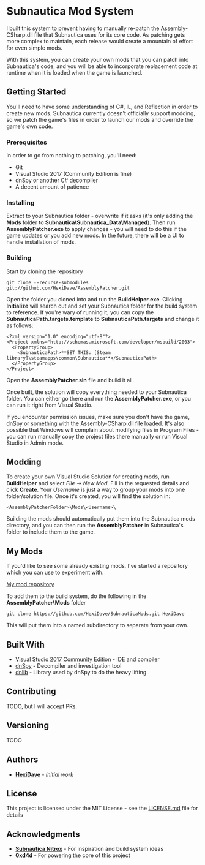 # Subnautica Mod System

I built this system to prevent having to manually re-patch the Assembly-CSharp.dll file that Subnautica uses for its core code. As patching gets more complex to maintain, each release would create a mountain of effort for even simple mods.

With this system, you can create your own mods that you can patch into Subnautica's code, and you will be able to incorporate replacement code at runtime when it is loaded when the game is launched. 

## Getting Started

You'll need to have some understanding of C#, IL, and Reflection in order to create new mods. Subnautica currently doesn't officially support modding, so we patch the game's files in order to launch our mods and override the game's own code.

### Prerequisites

In order to go from nothing to patching, you'll need:

* Git
* Visual Studio 2017 (Community Edition is fine)
* dnSpy or another C# decompiler
* A decent amount of patience

### Installing

Extract to your Subnautica folder - overwrite if it asks (it's only adding the **Mods** folder to **Subnautica\Subnautica_Data\Managed**). Then run **AssemblyPatcher.exe** to apply changes - you will need to do this if the game updates or you add new mods. In the future, there will be a UI to handle installation of mods.

### Building

Start by cloning the repository

```
git clone --recurse-submodules git://github.com/HexiDave/AssemblyPatcher.git
```

Open the folder you cloned into and run the **BuildHelper.exe**. Clicking **Initialize** will search out and set your Subnautica folder for the build system to reference. If you're wary of running it, you can copy the **SubnauticaPath.targets.template** to **SubnauticaPath.targets** and change it as follows:

```
<?xml version="1.0" encoding="utf-8"?>
<Project xmlns="http://schemas.microsoft.com/developer/msbuild/2003">
  <PropertyGroup>
    <SubnauticaPath>**SET THIS: [Steam library]\steamapps\common\Subnautica**</SubnauticaPath>
  </PropertyGroup>
</Project>
```

Open the **AssemblyPatcher.sln** file and build it all. 

Once built, the solution will copy everything needed to your Subnautica folder. You can either go there and run the **AssemblyPatcher.exe**, or you can run it right from Visual Studio.

If you encounter permission issues, make sure you don't have the game, dnSpy or something with the Assembly-CSharp.dll file loaded. It's also possible that Windows will complain about modifying files in Program Files - you can run manually copy the project files there manually or run Visual Studio in Admin mode. 

## Modding

To create your own Visual Studio Solution for creating mods, run **BuildHelper** and select _File -> New Mod_. Fill in the requested details and click **Create**. Your _Username_ is just a way to group your mods into one folder/solution file. Once it's created, you will find the solution in:

```
<AssemblyPatcherFolder>\Mods\<Username>\
```

Building the mods should automatically put them into the Subnautica mods directory, and you can then run the **AssemblyPatcher** in Subnautica's folder to include them to the game.

## My Mods

If you'd like to see some already existing mods, I've started a repository which you can use to experiment with. 

[My mod repository](https://github.com/HexiDave/SubnauticaMods.git)

To add them to the build system, do the following in the **AssemblyPatcher\Mods** folder

```
git clone https://github.com/HexiDave/SubnauticaMods.git HexiDave
```

This will put them into a named subdirectory to separate from your own. 

## Built With

* [Visual Studio 2017 Community Edition](https://www.visualstudio.com/downloads/) - IDE and compiler
* [dnSpy](https://github.com/0xd4d/dnSpy) - Decompiler and investigation tool
* [dnlib](https://github.com/0xd4d/dnlib) - Library used by dnSpy to do the heavy lifting

## Contributing

TODO, but I will accept PRs. 

## Versioning

TODO

## Authors

* **[HexiDave](https://github.com/HexiDave)** - *Initial work*

## License

This project is licensed under the MIT License - see the [LICENSE.md](LICENSE.md) file for details

## Acknowledgments

* **[Subnautica Nitrox](https://github.com/SubnauticaNitrox/Nitrox)** - For inspiration and build system ideas
* **[0xd4d](https://github.com/0xd4d)** - For powering the core of this project

